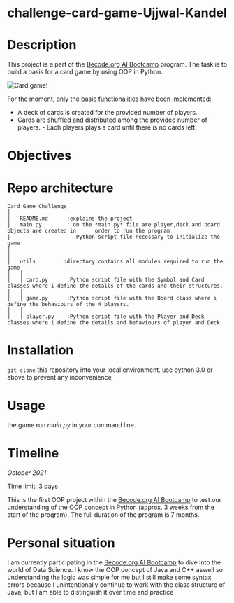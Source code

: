 # challenge-card-game-Ujjwal-Kandel

# Description
This project is a part of the [Becode.org AI Bootcamp](https://becode.org/learn/ai-bootcamp/) program. The task is to build a basis for a card game by using OOP in Python. 

![Card game!](https://media.giphy.com/media/3o7TKP35NXE4rWwXjW/giphy.gif)

For the moment, only the basic functionalities have been implemented:
- A deck of cards is created for the provided number of players.
- Cards are shuffled and distributed among the provided number of players. - Each players plays a card until there is no cards left.

# Objectives


# Repo architecture
```
Card Game Challenge
│
│   README.md      :explains the project
│   main.py        : on the *main.py* file are player,deck and board objects are created in      order to run the program
|                     Python script file necessary to initialize the game
│   
│__   
│   utils         :directory contains all modules required to run the game
│   │
│   │ card.py      :Python script file with the Symbol and Card classes where i define the details of the cards and their structures.
│   │
│   │ game.py      :Python script file with the Board class where i define the behaviours of the 4 players.
│   │
│   │ player.py    :Python script file with the Player and Deck classes where i define the details and behaviours of player and Deck

```

# Installation
`git clone` this repository into your local environment.
use python 3.0 or above to prevent any inconvenience

# Usage

the game run *main.py* in your command line.

# Timeline
*October 2021*

Time limit: 3 days

This is the first OOP project within the [Becode.org AI Bootcamp](https://becode.org/learn/ai-bootcamp/) to test our understanding of the OOP concept in Python (approx. 3 weeks from the start of the program). The full duration of the program is 7 months. 

# Personal situation

I am currently participating in the [Becode.org AI Bootcamp](https://becode.org/learn/ai-bootcamp/) to dive into the world of Data Science. I know the OOP concept of Java and C++ aswell so understanding the logic was simple for me but I still make some syntax errors because I unintentionally continue to work with the class structure of Java, but I am able to distinguish it over time and practice